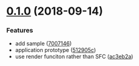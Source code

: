 <a name="0.1.0"></a>
# [0.1.0](https://github.com/lbwa/vue-lazing/compare/512905c...v0.1.0) (2018-09-14)


### Features

* add sample ([7007146](https://github.com/lbwa/vue-lazing/commit/7007146))
* application prototype ([512905c](https://github.com/lbwa/vue-lazing/commit/512905c))
* use render funciton rather than SFC ([ac3eb2a](https://github.com/lbwa/vue-lazing/commit/ac3eb2a))



